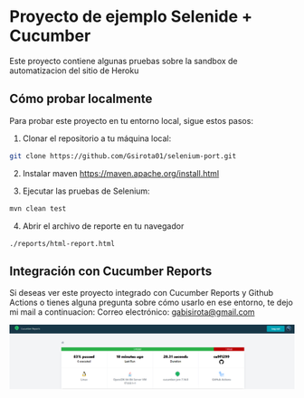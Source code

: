 # Proyecto de ejemplo Selenide + Cucumber

Este proyecto contiene algunas pruebas sobre la sandbox de automatizacion del sitio de Heroku

## Cómo probar localmente

Para probar este proyecto en tu entorno local, sigue estos pasos:

1. Clonar el repositorio a tu máquina local:

```bash
git clone https://github.com/Gsirota01/selenium-port.git
```
2. Instalar maven
    https://maven.apache.org/install.html

3. Ejecutar las pruebas de Selenium:
```bash
mvn clean test
```

4. Abrir el archivo de reporte en tu navegador
```
./reports/html-report.html
```

## Integración con Cucumber Reports
Si deseas ver este proyecto integrado con Cucumber Reports y Github Actions o tienes alguna pregunta sobre cómo usarlo en ese entorno, te dejo mi mail a continuacion:
Correo electrónico: gabisirota@gmail.com

![img.png](img/cucumber_reports.png)
